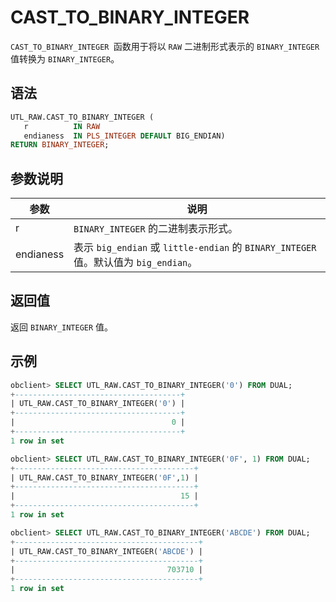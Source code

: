 # CAST_TO_BINARY_INTEGER

`CAST_TO_BINARY_INTEGER `函数用于将以 `RAW` 二进制形式表示的 `BINARY_INTEGER` 值转换为 `BINARY_INTEGER`。 

## 语法

```sql
UTL_RAW.CAST_TO_BINARY_INTEGER (
   r          IN RAW
   endianess  IN PLS_INTEGER DEFAULT BIG_ENDIAN) 
RETURN BINARY_INTEGER;
```

## 参数说明

| **参数** | **说明** |
| --- | --- |
| r | `BINARY_INTEGER` 的二进制表示形式。 |
| endianess | 表示 `big_endian` 或 `little-endian` 的 `BINARY_INTEGER` 值。默认值为  `big_endian`。 |

## 返回值

返回 `BINARY_INTEGER` 值。

## 示例

```sql
obclient> SELECT UTL_RAW.CAST_TO_BINARY_INTEGER('0') FROM DUAL;
+-------------------------------------+
| UTL_RAW.CAST_TO_BINARY_INTEGER('0') |
+-------------------------------------+
|                                   0 |
+-------------------------------------+
1 row in set 

obclient> SELECT UTL_RAW.CAST_TO_BINARY_INTEGER('0F', 1) FROM DUAL;
+----------------------------------------+
| UTL_RAW.CAST_TO_BINARY_INTEGER('0F',1) |
+----------------------------------------+
|                                     15 |
+----------------------------------------+
1 row in set

obclient> SELECT UTL_RAW.CAST_TO_BINARY_INTEGER('ABCDE') FROM DUAL;
+-----------------------------------------+
| UTL_RAW.CAST_TO_BINARY_INTEGER('ABCDE') |
+-----------------------------------------+
|                                  703710 |
+-----------------------------------------+
1 row in set
```
